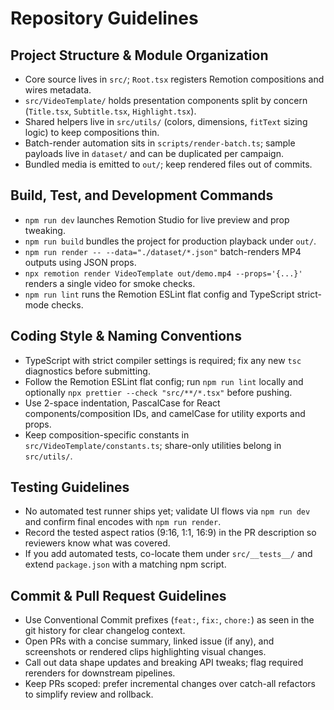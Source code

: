 # Repository Guidelines

## Project Structure & Module Organization

- Core source lives in `src/`; `Root.tsx` registers Remotion compositions and wires metadata.
- `src/VideoTemplate/` holds presentation components split by concern (`Title.tsx`, `Subtitle.tsx`, `Highlight.tsx`).
- Shared helpers live in `src/utils/` (colors, dimensions, `fitText` sizing logic) to keep compositions thin.
- Batch-render automation sits in `scripts/render-batch.ts`; sample payloads live in `dataset/` and can be duplicated per campaign.
- Bundled media is emitted to `out/`; keep rendered files out of commits.

## Build, Test, and Development Commands

- `npm run dev` launches Remotion Studio for live preview and prop tweaking.
- `npm run build` bundles the project for production playback under `out/`.
- `npm run render -- --data="./dataset/*.json"` batch-renders MP4 outputs using JSON props.
- `npx remotion render VideoTemplate out/demo.mp4 --props='{...}'` renders a single video for smoke checks.
- `npm run lint` runs the Remotion ESLint flat config and TypeScript strict-mode checks.

## Coding Style & Naming Conventions

- TypeScript with strict compiler settings is required; fix any new `tsc` diagnostics before submitting.
- Follow the Remotion ESLint flat config; run `npm run lint` locally and optionally `npx prettier --check "src/**/*.tsx"` before pushing.
- Use 2-space indentation, PascalCase for React components/composition IDs, and camelCase for utility exports and props.
- Keep composition-specific constants in `src/VideoTemplate/constants.ts`; share-only utilities belong in `src/utils/`.

## Testing Guidelines

- No automated test runner ships yet; validate UI flows via `npm run dev` and confirm final encodes with `npm run render`.
- Record the tested aspect ratios (9:16, 1:1, 16:9) in the PR description so reviewers know what was covered.
- If you add automated tests, co-locate them under `src/__tests__/` and extend `package.json` with a matching npm script.

## Commit & Pull Request Guidelines

- Use Conventional Commit prefixes (`feat:`, `fix:`, `chore:`) as seen in the git history for clear changelog context.
- Open PRs with a concise summary, linked issue (if any), and screenshots or rendered clips highlighting visual changes.
- Call out data shape updates and breaking API tweaks; flag required rerenders for downstream pipelines.
- Keep PRs scoped: prefer incremental changes over catch-all refactors to simplify review and rollback.
